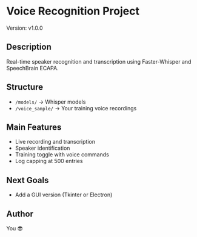 # Voice Recognition Project

Version: v1.0.0

## Description

Real-time speaker recognition and transcription using Faster-Whisper and SpeechBrain ECAPA.

## Structure

- `/models/` → Whisper models
- `/voice_sample/` → Your training voice recordings

## Main Features

- Live recording and transcription
- Speaker identification
- Training toggle with voice commands
- Log capping at 500 entries

## Next Goals

- Add a GUI version (Tkinter or Electron)

## Author

You 😎
